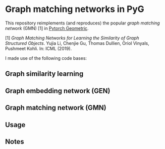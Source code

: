 # Graph matching networks in PyG

This repository reimplements (and reproduces) the popular *graph matching network* (GMN) [1] in [Pytorch Geometric](https://pytorch-geometric.readthedocs.io/en/latest/).

[1] *Graph Matching Networks for Learning the Similarity of Graph Structured Objects*. Yujia Li, Chenjie Gu, Thomas Dullien, Oriol Vinyals, Pushmeet Kohli. In: ICML (2019).

I made use of the following code bases:

## Graph similarity learning

## Graph embedding network (GEN)

## Graph matching network (GMN)

## Usage

## Notes
